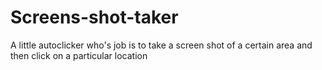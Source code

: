# Screens-shot-taker
A little autoclicker who's job is to take a screen shot of a certain area and then click on a particular location
